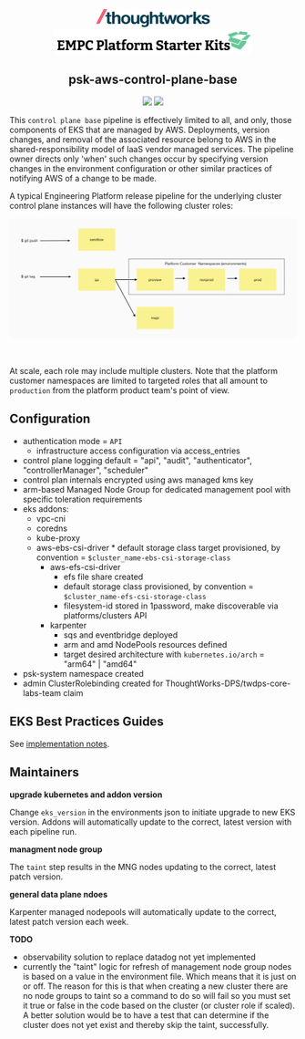 <div align="center">
	<p>
	<img alt="Thoughtworks Logo" src="https://raw.githubusercontent.com/ThoughtWorks-DPS/static/master/thoughtworks_flamingo_wave.png?sanitize=true" width=200 /><br />
	<img alt="DPS Title" src="https://raw.githubusercontent.com/ThoughtWorks-DPS/static/master/EMPCPlatformStarterKitsImage.png?sanitize=true" width=350/><br />
	<h2>psk-aws-control-plane-base</h2>
	<a href="https://opensource.org/licenses/MIT"><img src="https://img.shields.io/github/license/ThoughtWorks-DPS/psk-aws-control-plane-base"></a> <a href="https://aws.amazon.com"><img src="https://img.shields.io/badge/-deployed-blank.svg?style=social&logo=amazon"></a>
	</p>
</div>

This `control plane base` pipeline is effectively limited to all, and only, those components of EKS that are managed by AWS. Deployments, version changes, and removal of the associated resource belong to AWS in the shared-responsibility model of IaaS vendor managed services. The pipeline owner directs only 'when' such changes occur by specifying version changes in the environment configuration or other similar practices of notifying AWS of a change to be made.  

A typical Engineering Platform release pipeline for the underlying cluster control plane instances will have the following cluster roles:

<div align="center">
	<p>
		<img alt="Thoughtworks Logo" src="https://raw.githubusercontent.com/ThoughtWorks-DPS/psk-aws-control-plane-base/main/release-pipeline.png?sanitize=true" width=800 />
	</p>
</div>
<br />

At scale, each role may include multiple clusters. Note that the platform customer namespaces are limited to targeted roles that all amount to `production` from the platform product team's point of view.  

## Configuration

* authentication mode = `API`
	* infrastructure access configuration via access_entries
* control plane logging default = "api", "audit", "authenticator", "controllerManager", "scheduler"
* control plan internals encrypted using aws managed kms key
* arm-based Managed Node Group for dedicated management pool with specific toleration requirements
* eks addons:
  * vpc-cni
  * coredns
  * kube-proxy
  * aws-ebs-csi-driver
		* default storage class target provisioned, by convention = `$cluster_name-ebs-csi-storage-class`
	* aws-efs-csi-driver
		* efs file share created
		* default storage class provisioned, by convention = `$cluster_name-efs-csi-storage-class`
		* filesystem-id stored in 1password, make discoverable via platforms/clusters API
	* karpenter
		* sqs and eventbridge deployed
		* arm and amd NodePools resources defined
		* target desired architecture with `kubernetes.io/arch` = "arm64" | "amd64"
* psk-system namespace created
* admin ClusterRolebinding created for ThoughtWorks-DPS/twdps-core-labs-team claim

## EKS Best Practices Guides

See [implementation notes](EKS-Best-Practices-Guides.md).  

## Maintainers

**upgrade kubernetes and addon version**  

Change `eks_version` in the environments json to initiate upgrade to new EKS version. Addons will automatically update to the correct, latest version with each pipeline run.  

**managment node group**  

The `taint` step results in the MNG nodes updating to the correct, latest patch version.  

**general data plane ndoes**  

Karpenter managed nodepools will automatically update to the correct, latest patch version each week.  

**TODO**  

* observability solution to replace datadog not yet implemented
* currently the "taint" logic for refresh of management node group nodes is based on a value in the environment file. Which means that it is just on or off. The reason for this is that when creating a new cluster there are no node groups to taint so a command to do so will fail so you must set it true or false in the code based on the cluster (or cluster role if scaled). A better solution would be to have a test that can determine if the cluster does not yet exist and thereby skip the taint, successfully.
